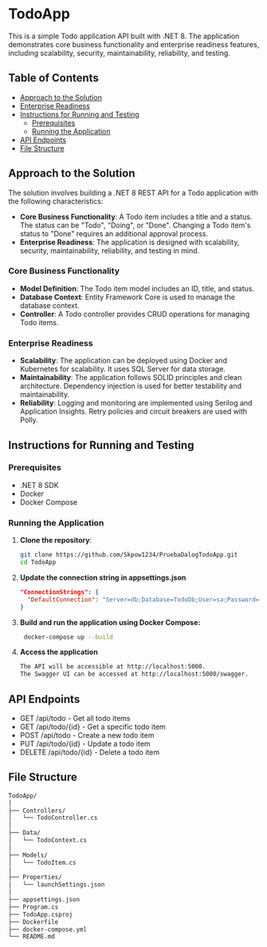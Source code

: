# TodoApp

This is a simple Todo application API built with .NET 8. The application demonstrates core business functionality and enterprise readiness features, including scalability, security, maintainability, reliability, and testing.

## Table of Contents

- [Approach to the Solution](#approach-to-the-solution)
- [Enterprise Readiness](#enterprise-readiness)
- [Instructions for Running and Testing](#instructions-for-running-and-testing)
  - [Prerequisites](#prerequisites)
  - [Running the Application](#running-the-application)
- [API Endpoints](#api-endpoints)
- [File Structure](#file-structure)

## Approach to the Solution

The solution involves building a .NET 8 REST API for a Todo application with the following characteristics:

- **Core Business Functionality**: A Todo item includes a title and a status. The status can be "Todo", "Doing", or "Done". Changing a Todo item's status to "Done" requires an additional approval process.
- **Enterprise Readiness**: The application is designed with scalability, security, maintainability, reliability, and testing in mind.

### Core Business Functionality

- **Model Definition**: The Todo item model includes an ID, title, and status.
- **Database Context**: Entity Framework Core is used to manage the database context.
- **Controller**: A Todo controller provides CRUD operations for managing Todo items.

### Enterprise Readiness

- **Scalability**: The application can be deployed using Docker and Kubernetes for scalability. It uses SQL Server for data storage.
- **Maintainability**: The application follows SOLID principles and clean architecture. Dependency injection is used for better testability and maintainability.
- **Reliability**: Logging and monitoring are implemented using Serilog and Application Insights. Retry policies and circuit breakers are used with Polly.

## Instructions for Running and Testing

### Prerequisites

- .NET 8 SDK
- Docker
- Docker Compose

### Running the Application

1. **Clone the repository**:

   ```bash
   git clone https://github.com/Skpow1234/PruebaDalogTodoApp.git
   cd TodoApp
    ```

2. **Update the connection string in appsettings.json**

    ```json
    "ConnectionStrings": {
      "DefaultConnection": "Server=db;Database=TodoDb;User=sa;Password=YourStrong!Passw0rd"
    }
    ```

3. **Build and run the application using Docker Compose:**

   ```bash
    docker-compose up --build
    ```

4. **Access the application**

    ```bash
    The API will be accessible at http://localhost:5000.
    The Swagger UI can be accessed at http://localhost:5000/swagger.
    ```

## API Endpoints

- GET /api/todo - Get all todo items
- GET /api/todo/{id} - Get a specific todo item
- POST /api/todo - Create a new todo item
- PUT /api/todo/{id} - Update a todo item
- DELETE /api/todo/{id} - Delete a todo item

## File Structure

```bash
TodoApp/
│
├── Controllers/
│   └── TodoController.cs
│
├── Data/
│   └── TodoContext.cs
│
├── Models/
│   └── TodoItem.cs
│
├── Properties/
│   └── launchSettings.json
│
├── appsettings.json
├── Program.cs
├── TodoApp.csproj
├── Dockerfile
├── docker-compose.yml
└── README.md
```
